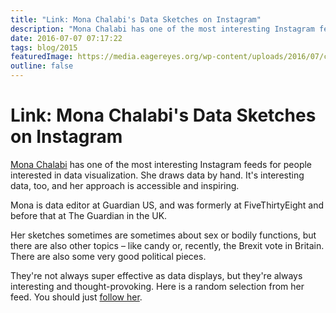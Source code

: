 ```yaml
---
title: "Link: Mona Chalabi's Data Sketches on Instagram"
description: "Mona Chalabi has one of the most interesting Instagram feeds for people interested in data visualization. She draws data by hand. It's interesting data, too, and her approach is accessible and inspiring."
date: 2016-07-07 07:17:22
tags: blog/2015
featuredImage: https://media.eagereyes.org/wp-content/uploads/2016/07/chalabi-teaser2.jpg
outline: false
---
```


# Link: Mona Chalabi's Data Sketches on Instagram

<a href="https://www.instagram.com/mona_chalabi/">Mona Chalabi</a> has one of the most interesting Instagram feeds for people interested in data visualization. She draws data by hand. It's interesting data, too, and her approach is accessible and inspiring.

Mona is data editor at Guardian US, and was formerly at FiveThirtyEight and before that at The Guardian in the UK.

Her sketches sometimes are sometimes about sex or bodily functions, but there are also other topics – like candy or, recently, the Brexit vote in Britain. There are also some very good political pieces.

They're not always super effective as data displays, but they're always interesting and thought-provoking. Here is a random selection from her feed. You should just <a href="https://www.instagram.com/mona_chalabi/">follow her</a>.


<PostedBy />


